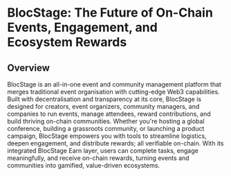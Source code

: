 # BlocStage: The Future of On-Chain Events, Engagement, and Ecosystem Rewards

## Overview
BlocStage is an all-in-one event and community management platform that merges traditional event organisation with cutting-edge Web3 capabilities.
Built with decentralisation and transparency at its core, BlocStage is designed for creators, event organizers, community managers, and companies to run events, manage attendees, reward contributions, and build thriving on-chain communities.
Whether you're hosting a global conference, building a grassroots community, or launching a product campaign, BlocStage empowers you with tools to streamline logistics, deepen engagement, and distribute rewards; all verifiable on-chain. With its integrated BlocStage Earn layer, users can complete tasks, engage meaningfully, and receive on-chain rewards, turning events and communities into gamified, value-driven ecosystems.
